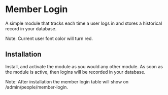# Member Login
A simple module that tracks each time a user logs in and stores a historical record in your database.

Note: Current user font color will turn red.

## Installation
Install, and activate the module as you would any other module. As soon as the
module is active, then logins will be recorded in your database.

Note: After installation the member login table will show on /admin/people/member-login. 
